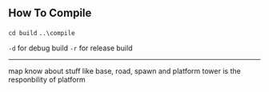 ## How To Compile
`cd build`
`..\compile`

`-d` for debug build
`-r` for release build

--------------------

map know about stuff like base, road, spawn and platform
tower is the responbility of platform